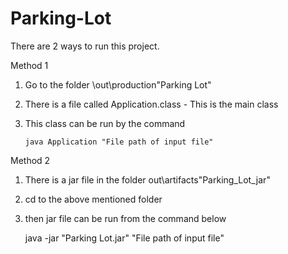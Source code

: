 # Parking-Lot
There are 2 ways to run this project.

Method 1
1. Go to the folder \out\production\"Parking Lot"
2. There is a file called Application.class - This is the main class
3. This class can be run by the command 

       java Application "File path of input file"


Method 2 
1. There is a jar file in the folder out\artifacts\"Parking_Lot_jar"
2. cd to the above mentioned folder
3. then jar file can be run from the command below


     java -jar "Parking Lot.jar" "File path of input file"
